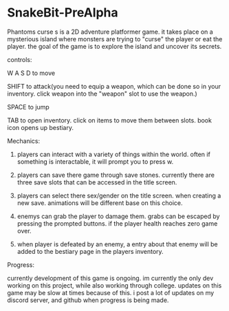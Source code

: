 # SnakeBit-PreAlpha
Phantoms curse s is a 2D adventure platformer game. 
it takes place on a mysterious island where monsters are
trying to "curse" the player or eat the player. the goal 
of the game is to explore the island and uncover its secrets. 

controls:

W A S D to move

SHIFT to attack(you need to equip a weapon, which can be done so in your inventory. click weapon into the "weapon" slot to use the weapon.)

SPACE to jump

TAB to open inventory. click on items to move them between slots. book icon opens up bestiary.

Mechanics:

1. players can interact with a variety of things within the world. often if something is interactable, it will prompt you to press w.

2. players can save there game through save stones. currently there are three save slots that can be accessed in the title screen.

3. players can select there sex/gender on the title screen. when creating a new save. animations will be different base on this choice.
 
4. enemys can grab the player to damage them. grabs can be escaped by pressing the prompted buttons. if the player health reaches zero game over.

5. when player is defeated by an enemy, a entry about that enemy will be added to the bestiary page in the players inventory.

Progress:

currently development of this game is ongoing. im currently the only dev working on this project, while also working through college.
updates on this game may be slow at times because of this. i post a lot of updates on my discord server, and github when progress is being made.